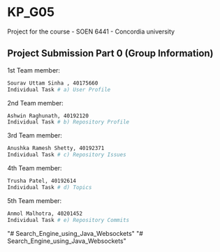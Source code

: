 # KP_G05
Project for the course - SOEN 6441 - Concordia university

## Project Submission Part 0 (Group Information)
1st Team member:
```bash
Sourav Uttam Sinha , 40175660
Individual Task # a) User Profile
```
2nd Team member:
```bash
Ashwin Raghunath, 40192120
Individual Task # b) Repository Profile
```
3rd Team member:
```bash
Anushka Ramesh Shetty, 40192371
Individual Task # c) Repository Issues
```
4th Team member:
```bash
Trusha Patel, 40192614
Individual Task # d) Topics
```
5th Team member:
```bash
Anmol Malhotra, 40201452
Individual Task # e) Repository Commits
```
"# Search_Engine_using_Java_Websockets" 
"# Search_Engine_using_Java_Websockets" 
